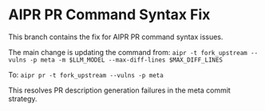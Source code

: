 # AIPR PR Command Syntax Fix

This branch contains the fix for AIPR PR command syntax issues.

The main change is updating the command from:
`aipr -t fork_upstream --vulns -p meta -m $LLM_MODEL --max-diff-lines $MAX_DIFF_LINES`

To:
`aipr pr -t fork_upstream --vulns -p meta`

This resolves PR description generation failures in the meta commit strategy.
